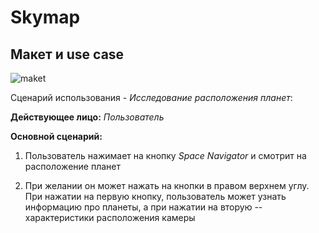 # Skymap

## Макет и use case

![maket](https://github.com/IvanKozlov98/Skymap/assets/45848690/417312a2-dae0-486a-a4b9-f95a6d75e19d)

Сценарий использования - _Исследование расположения планет_:

**Действующее лицо:** _Пользователь_

**Основной сценарий:**

1) Пользователь нажимает на кнопку _Space Navigator_ и смотрит на расположение планет

2) При желании он может нажать на кнопки в правом верхнем углу. При нажатии на первую кнопку, пользователь может узнать информацию про планеты, а при нажатии на вторую -- характеристики расположения камеры
